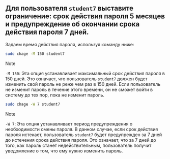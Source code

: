 ## Для пользователя `student7` выставите ограничение: срок действия пароля 5 месяцев и предупреждение об окончании срока действия пароля 7 дней. 

Задаем время действия пароля, используя команду ниже: 

```bash
sudo chage -M 150 student7
```

> [!NOTE]
> `-M 150`: Эта опция устанавливает максимальный срок действия пароля в 150 дней.
>  Это означает, что пользователь `student7` должен будет изменить свой пароль не реже чем раз в 150 дней.
>  Если пользователь не изменит пароль в течение этого времени, он не сможет войти в систему до тех пор, пока не изменит пароль.

```bash
sudo chage -W 7 student7
```

> [!NOTE]
> `-W 7`: Эта опция устанавливает период предупреждения о необходимости смены пароля.
>  В данном случае, если срок действия пароля истекает, пользователь `student7` будет предупрежден за 7 дней до истечения срока действия пароля.
>  Это означает, что за 7 дней до того, как пароль станет недействительным, пользователь получит уведомление о том, что ему нужно изменить пароль.
